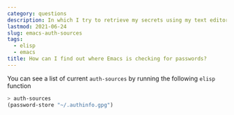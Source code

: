 ```yaml
---
category: questions
description: In which I try to retrieve my secrets using my text editor
lastmod: 2021-06-24
slug: emacs-auth-sources
tags:
  - elisp
  - emacs
title: How can I find out where Emacs is checking for passwords?
---
```

You can see a list of current `auth-sources` by running the following `elisp` function

```lisp
> auth-sources
(password-store "~/.authinfo.gpg")
```
